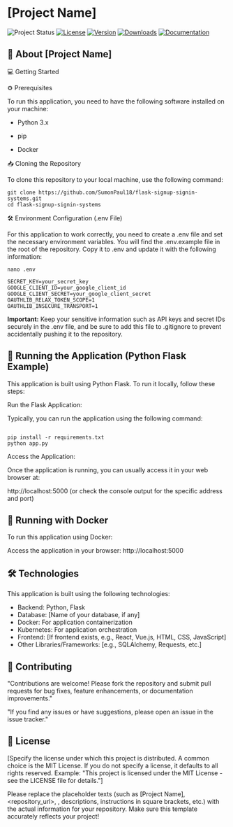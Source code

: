 # [Project Name]

![Project Status](https://img.shields.io/badge/status-active-brightgreen.svg)  [![License](https://img.shields.io/badge/License-MIT-blue.svg)](https://opensource.org/licenses/MIT)  [![Version](https://img.shields.io/badge/version-1.0.0-blue.svg)](https://your-project-website.com/releases) [![Downloads](https://img.shields.io/badge/downloads-10k%2B-brightgreen.svg)](https://your-project-website.com/downloads) [![Documentation](https://img.shields.io/badge/docs-online-blueviolet.svg)](https://your-project-website.com/documentation)

## 🚀 About [Project Name]

💻 Getting Started

⚙️ Prerequisites

To run this application, you need to have the following software installed on your machine:

* Python 3.x

* pip

* Docker



📥 Cloning the Repository

To clone this repository to your local machine, use the following command:

```
git clone https://github.com/SumonPaul18/flask-signup-signin-systems.git
cd flask-signup-signin-systems
```
🛠️ Environment Configuration (.env File)

For this application to work correctly, you need to create a .env file and set the necessary environment variables. You will find the .env.example file in the root of the repository. Copy it to .env and update it with the following information:

```
nano .env
```

```
SECRET_KEY=your_secret_key
GOOGLE_CLIENT_ID=your_google_client_id
GOOGLE_CLIENT_SECRET=your_google_client_secret
OAUTHLIB_RELAX_TOKEN_SCOPE=1
OAUTHLIB_INSECURE_TRANSPORT=1
```

**Important:** 
Keep your sensitive information such as API keys and secret IDs securely in the .env file, and be sure to add this file to .gitignore to prevent accidentally pushing it to the repository.

## 🏃 Running the Application (Python Flask Example)

This application is built using Python Flask. To run it locally, follow these steps:

Run the Flask Application:

Typically, you can run the application using the following command:

```

pip install -r requirements.txt
python app.py
```
Access the Application:

Once the application is running, you can usually access it in your web browser at:

http://localhost:5000 (or check the console output for the specific address and port)

## 🐳 Running with Docker
To run this application using Docker:

Access the application in your browser: http://localhost:5000


## 🛠️ Technologies
This application is built using the following technologies:

* Backend: Python, Flask
* Database: [Name of your database, if any]
* Docker: For application containerization
* Kubernetes: For application orchestration
* Frontend: [If frontend exists, e.g., React, Vue.js, HTML, CSS, JavaScript]
* Other Libraries/Frameworks: [e.g., SQLAlchemy, Requests, etc.]

## 🤝 Contributing

"Contributions are welcome! Please fork the repository and submit pull requests for bug fixes, feature enhancements, or documentation improvements."

"If you find any issues or have suggestions, please open an issue in the issue tracker."

## 📜 License
[Specify the license under which this project is distributed. A common choice is the MIT License. If you do not specify a license, it defaults to all rights reserved. Example: "This project is licensed under the MIT License - see the LICENSE file for details."]

Please replace the placeholder texts (such as [Project Name], <repository_url>, <your-dockerhub-username>, descriptions, instructions in square brackets, etc.) with the actual information for your repository. Make sure this template accurately reflects your project!